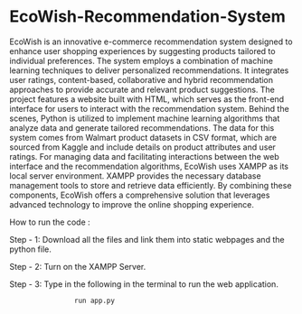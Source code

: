 # EcoWish-Recommendation-System

EcoWish is an innovative e-commerce recommendation system designed to enhance user shopping experiences by suggesting products tailored to individual preferences. The system employs a combination of machine learning techniques to deliver personalized recommendations. It integrates user ratings, content-based, collaborative and hybrid recommendation approaches to provide accurate and relevant product suggestions.
The project features a website built with HTML, which serves as the front-end interface for users to interact with the recommendation system. Behind the scenes, Python is utilized to implement machine learning algorithms that analyze data and generate tailored recommendations. The data for this system comes from Walmart product datasets in CSV format, which are sourced from Kaggle and include details on product attributes and user ratings.
For managing data and facilitating interactions between the web interface and the recommendation algorithms, EcoWish uses XAMPP as its local server environment. XAMPP provides the necessary database management tools to store and retrieve data efficiently. By combining these components, EcoWish offers a comprehensive solution that leverages advanced technology to improve the online shopping experience.

How to run the code :

Step - 1: Download all the files and link them into static webpages and the python file.

Step - 2: Turn on the XAMPP Server.

Step - 3: Type in the following in the terminal to run the web application.

                    run app.py
                    
